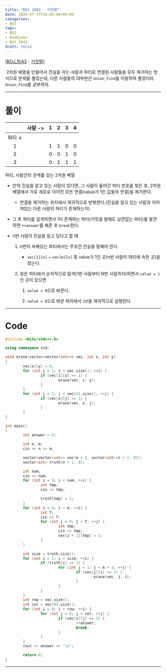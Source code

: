 ```yaml
---
title: "BOJ 1043 - 거짓말"
date: 2020-07-17T16:05:00+09:00
categories: 
- BOJ
tags:
- BOJ
- Baekjoon
- BOJ_1043
draft: false
---
```


[[BOJ_1043](https://www.acmicpc.net/problem/1043) - [거짓말](https://www.acmicpc.net/problem/1043)]

&nbsp;2차원 배열을 만들어서 진실을 아는 사람과 파티로 연결된 사람들을 모두 제거하는 방식으로 문제를 풀었는데, 다른 사람들의 대부분은 `Union_Find`를 이용하여 풀었더라. `Union_Find`를 공부하자.

<hr>

# 풀이

<center>

|        | 사람 -> |    1 |    2 |    3 |    4 |
| :----: | ------: | ---: | ---: | ---: | ---: |
| 파티 ↓ |         |      |      |      |      |
|   1    |         |    1 |    1 |    0 |    0 |
|   2    |         |    0 |    0 |    1 |    0 |
|   3    |         |    0 |    1 |    1 |    1 |

</center>
<figcaption>파티, 사람간의 관계를 갖는 2차원 배열</figcaption>

- 만약 진실을 알고 있는 사람이 있다면, 그 사람이 들어간 파티 번호를 찾은 후, 2차원 배열에서 가로 세로로 이어진 모든 연결(value가 1인 값들의 연결)을 제거한다.

  - 연결을 제거하는 위치에서 재귀적으로 반복한다.(진실을 알고 있는 사람과 이어져있는 다른 사람의 파티가 존재하는지)

- 그 후 파티를 검색하면서 1이 존재하는 파티(거짓을 말해도 상관없는 파티)를 발견하면 `++answer`를 해준 후 `break`한다.

- n번 사람이 진실을 알고 있다고 할 때

  1.  n번이 속해있는 파티에서는 무조건 진실을 말해야 한다.

      - `vec[1][n]` ~ `vec[m][n]` 중 value가 1인 곳(n번 사람이 파티에 속한 곳)을 찾는다.

  2.  찾은 파티에서 순차적으로 탐색(1번 사람부터 N번 사람까지)하면서 `value = 1`인 곳이 있으면

      1.  `value = 0`으로 바꾼다.

      2.  `value = 0`으로 바꾼 위치에서 `1번`을 재귀적으로 실행한다.

<hr>

# Code

```C++
#include <bits/stdc++.h>

using namespace std;

void erase(vector<vector<int>>& vec, int x, int y)
{
        vec[x][y] = 0;
        for (int i = 1; i < vec.size(); ++i) {
                if (vec[i][y] == 1) {
                        erase(vec, i, y);
                }
        }
        for (int j = 1; j < vec[0].size(); ++j) {
                if (vec[x][j] == 1) {
                        erase(vec, x, j);
                }
        }
}

int main()
{
        int answer = 0;

        int n, m;
        cin >> n >> m;

        vector<vector<int>> vec(m + 1, vector<int>(n + 1, 0));
        vector<int> truth(n + 1, 0);

        int num;
        cin >> num;
        for (int i = 0; i < num; ++i) {
                int tmp;
                cin >> tmp;

                truth[tmp] = 1;
        }
        for (int i = 0; i < m; ++i) {
                int T;
                cin >> T;
                for (int j = 0; j < T; ++j) {
                        int tmp;
                        cin >> tmp;
                        vec[i + 1][tmp] = 1;
                }
        }

        int size = truth.size();
        for (int i = 1; i < size; ++i) {
                if (truth[i] == 1) {
                        for (int j = 1; j < m + 1; ++j) {
                                if (vec[j][i] == 1) {
                                        erase(vec, j, i);
                                }
                        }
                }
        }
        int row = vec.size();
        int col = vec[0].size();
        for (int i = 0; i < row; ++i) {
                for (int j = 0; j < col; ++j) {
                        if (vec[i][j] == 1) {
                                ++answer;
                                break;
                        }
                }
        }
        cout << answer << '\n';

        return 0;
}
```

<hr>
